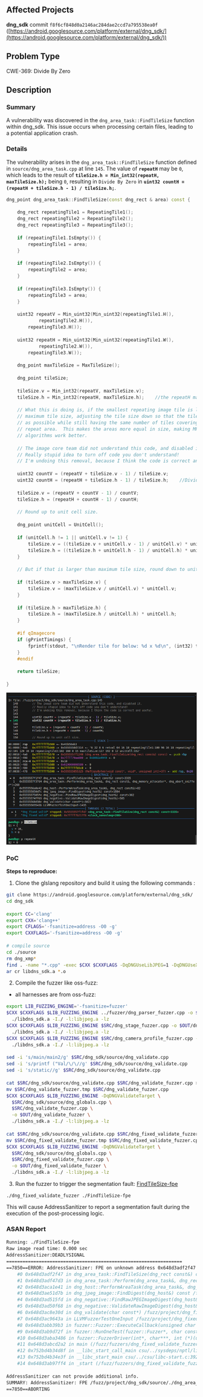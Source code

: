 ## Affected Projects
**dng_sdk** commit `f8f6cf848d0a2146ac284dae2ccd7a795538ea0f`
([https://android.googlesource.com/platform/external/dng_sdk/](https://android.googlesource.com/platform/external/dng_sdk/))
## Problem Type
CWE-369: Divide By Zero
## Description
### Summary
A  vulnerability was discovered in the `dng_area_task::FindTileSize` function within dng_sdk. This issue occurs when processing certain files, leading to a potential application crash.
### Details
The vulnerability arises in the `dng_area_task::FindTileSize` function defined in `source/dng_area_task.cpp` at line `145`. 
The value of **`repeatH`** may be `0`, which leads to the result of **`tileSize.h = Min_int32(repeatH, maxTileSize.h);`** being `0`, resulting in `Divide By Zero` in **`uint32 countH = (repeatH + tileSize.h - 1) / tileSize.h;`**.
```c++
dng_point dng_area_task::FindTileSize(const dng_rect & area) const {

    dng_rect repeatingTile1 = RepeatingTile1();
    dng_rect repeatingTile2 = RepeatingTile2();
    dng_rect repeatingTile3 = RepeatingTile3();

    if (repeatingTile1.IsEmpty()) {
        repeatingTile1 = area;
    }

    if (repeatingTile2.IsEmpty()) {
        repeatingTile2 = area;
    }

    if (repeatingTile3.IsEmpty()) {
        repeatingTile3 = area;
    }

    uint32 repeatV = Min_uint32(Min_uint32(repeatingTile1.H(),
            repeatingTile2.H()),
        repeatingTile3.H());

    uint32 repeatH = Min_uint32(Min_uint32(repeatingTile1.W(),
            repeatingTile2.W()),
        repeatingTile3.W());

    dng_point maxTileSize = MaxTileSize();

    dng_point tileSize;

    tileSize.v = Min_int32(repeatV, maxTileSize.v);
    tileSize.h = Min_int32(repeatH, maxTileSize.h);    //the repeatH may be 0

    // What this is doing is, if the smallest repeating image tile is larger than the 
    // maximum tile size, adjusting the tile size down so that the tiles are as small
    // as possible while still having the same number of tiles covering the
    // repeat area.  This makes the areas more equal in size, making MP
    // algorithms work better.

    // The image core team did not understand this code, and disabled it.
    // Really stupid idea to turn off code you don't understand!
    // I'm undoing this removal, because I think the code is correct and useful.

    uint32 countV = (repeatV + tileSize.v - 1) / tileSize.v;
    uint32 countH = (repeatH + tileSize.h - 1) / tileSize.h;    //Divide By Zero

    tileSize.v = (repeatV + countV - 1) / countV;
    tileSize.h = (repeatH + countH - 1) / countH;

    // Round up to unit cell size.

    dng_point unitCell = UnitCell();

    if (unitCell.h != 1 || unitCell.v != 1) {
        tileSize.v = ((tileSize.v + unitCell.v - 1) / unitCell.v) * unitCell.v;
        tileSize.h = ((tileSize.h + unitCell.h - 1) / unitCell.h) * unitCell.h;
    }

    // But if that is larger than maximum tile size, round down to unit cell size.

    if (tileSize.v > maxTileSize.v) {
        tileSize.v = (maxTileSize.v / unitCell.v) * unitCell.v;
    }

    if (tileSize.h > maxTileSize.h) {
        tileSize.h = (maxTileSize.h / unitCell.h) * unitCell.h;
    }

    #if qImagecore
    if (gPrintTimings) {
        fprintf(stdout, "\nRender tile for below: %d x %d\n", (int32) tileSize.h, (int32) tileSize.v);
    }
    #endif

    return tileSize;

}
```
![image](https://github.com/sae-as-me/crashes/blob/main/dng_sdk/FindTileSize-fpe.png)
### PoC
**Steps to reproduce:**
1. Clone the glslang repository and build it using the following commands : 
```sh
git clone https://android.googlesource.com/platform/external/dng_sdk/
cd dng_sdk

export CC='clang'
export CXX='clang++'
export CFLAGS='-fsanitize=address -O0 -g'
export CXXFLAGS='-fsanitize=address -O0 -g'

# compile source
cd ./source
rm dng_xmp*
find . -name "*.cpp" -exec $CXX $CXXFLAGS -DqDNGUseLibJPEG=1 -DqDNGUseXMP=0 -DqDNGThreadSafe=1 -c {} \;
ar cr libdns_sdk.a *.o

```
2. Compile the fuzzer like oss-fuzz: 
- all harnesses are from oss-fuzz:
```sh
export LIB_FUZZING_ENGINE='-fsanitize=fuzzer'
$CXX $CXXFLAGS $LIB_FUZZING_ENGINE ../fuzzer/dng_parser_fuzzer.cpp -o $OUT/dng_parser_fuzzer \
  ./libdns_sdk.a -I./ -l:libjpeg.a -lz
$CXX $CXXFLAGS $LIB_FUZZING_ENGINE $SRC/dng_stage_fuzzer.cpp -o $OUT/dng_stage_fuzzer \
  ./libdns_sdk.a -I./ -l:libjpeg.a -lz
$CXX $CXXFLAGS $LIB_FUZZING_ENGINE $SRC/dng_camera_profile_fuzzer.cpp -o $OUT/dng_camera_profile_fuzzer \
  ./libdns_sdk.a -I./ -l:libjpeg.a -lz

sed -i 's/main/main2/g' $SRC/dng_sdk/source/dng_validate.cpp
sed -i 's/printf ("Val/\/\//g' $SRC/dng_sdk/source/dng_validate.cpp
sed -i 's/static//g' $SRC/dng_sdk/source/dng_validate.cpp

cat $SRC/dng_sdk/source/dng_validate.cpp $SRC/dng_validate_fuzzer.cpp >> $SRC/dng_validate_fuzzer.tmp
mv $SRC/dng_validate_fuzzer.tmp $SRC/dng_validate_fuzzer.cpp
$CXX $CXXFLAGS $LIB_FUZZING_ENGINE -DqDNGValidateTarget \
  $SRC/dng_sdk/source/dng_globals.cpp \
  $SRC/dng_validate_fuzzer.cpp \
  -o $OUT/dng_validate_fuzzer \
  ./libdns_sdk.a -I./ -l:libjpeg.a -lz

cat $SRC/dng_sdk/source/dng_validate.cpp $SRC/dng_fixed_validate_fuzzer.cpp >> $SRC/dng_fixed_validate_fuzzer.tmp
mv $SRC/dng_fixed_validate_fuzzer.tmp $SRC/dng_fixed_validate_fuzzer.cpp
$CXX $CXXFLAGS $LIB_FUZZING_ENGINE -DqDNGValidateTarget \
  $SRC/dng_sdk/source/dng_globals.cpp \
  $SRC/dng_fixed_validate_fuzzer.cpp \
  -o $OUT/dng_fixed_validate_fuzzer \
  ./libdns_sdk.a -I./ -l:libjpeg.a -lz
```
3. Run the fuzzer to trigger the segmentation fault: 
[FindTileSize-fpe](https://github.com/sae-as-me/Crashes/raw/refs/heads/main/dng_sdk/FindTileSize-fpe)
```
./dng_fixed_validate_fuzzer ./FindTileSize-fpe
```
This will cause AddressSanitizer to report a segmentation fault during the execution of the post-processing logic.
### ASAN Report
```sh
Running: ./FindTileSize-fpe
Raw image read time: 0.000 sec
AddressSanitizer:DEADLYSIGNAL
=================================================================
==7850==ERROR: AddressSanitizer: FPE on unknown address 0x648d3adf2f47 (pc 0x648d3adf2f47 bp 0x7ffff166e470 sp 0x7ffff166dfc0 T0)
    #0 0x648d3adf2f47 in dng_area_task::FindTileSize(dng_rect const&) const /fuzz/project/dng_sdk/source/./dng_area_task.cpp:145:45
    #1 0x648d3adf47d3 in dng_area_task::Perform(dng_area_task&, dng_rect const&, dng_memory_allocator*, dng_abort_sniffer*) /fuzz/project/dng_sdk/source/./dng_area_task.cpp:260:27
    #2 0x648d3aca1e41 in dng_host::PerformAreaTask(dng_area_task&, dng_rect const&) /fuzz/project/dng_sdk/source/./dng_host.cpp:238:2
    #3 0x648d3ae51d7b in dng_jpeg_image::FindDigest(dng_host&) const /fuzz/project/dng_sdk/source/./dng_jpeg_image.cpp:345:8
    #4 0x648d3ad515fd in dng_negative::FindRawJPEGImageDigest(dng_host&) const /fuzz/project/dng_sdk/source/./dng_negative.cpp:3578:41
    #5 0x648d3ad50f68 in dng_negative::ValidateRawImageDigest(dng_host&) /fuzz/project/dng_sdk/source/./dng_negative.cpp:1902:4
    #6 0x648d3ac8e30d in dng_validate(char const*) /fuzz/project/dng_fixed_validate_fuzzer.cpp:167:14
    #7 0x648d3ac9643a in LLVMFuzzerTestOneInput /fuzz/project/dng_fixed_validate_fuzzer.cpp:976:3
    #8 0x648d3abb39b3 in fuzzer::Fuzzer::ExecuteCallback(unsigned char const*, unsigned long) (/fuzz/fuzzers/dng_fixed_validate_fuzzer+0x5e9b3) (BuildId: ca1fe9f1ffe2b7bbb31494efae49bd58003bcf07)
    #9 0x648d3ab9d72f in fuzzer::RunOneTest(fuzzer::Fuzzer*, char const*, unsigned long) (/fuzz/fuzzers/dng_fixed_validate_fuzzer+0x4872f) (BuildId: ca1fe9f1ffe2b7bbb31494efae49bd58003bcf07)
    #10 0x648d3aba3486 in fuzzer::FuzzerDriver(int*, char***, int (*)(unsigned char const*, unsigned long)) (/fuzz/fuzzers/dng_fixed_validate_fuzzer+0x4e486) (BuildId: ca1fe9f1ffe2b7bbb31494efae49bd58003bcf07)
    #11 0x648d3abcd2a2 in main (/fuzz/fuzzers/dng_fixed_validate_fuzzer+0x782a2) (BuildId: ca1fe9f1ffe2b7bbb31494efae49bd58003bcf07)
    #12 0x752bd4b34d8f in __libc_start_call_main csu/../sysdeps/nptl/libc_start_call_main.h:58:16
    #13 0x752bd4b34e3f in __libc_start_main csu/../csu/libc-start.c:392:3
    #14 0x648d3ab97ff4 in _start (/fuzz/fuzzers/dng_fixed_validate_fuzzer+0x42ff4) (BuildId: ca1fe9f1ffe2b7bbb31494efae49bd58003bcf07)

AddressSanitizer can not provide additional info.
SUMMARY: AddressSanitizer: FPE /fuzz/project/dng_sdk/source/./dng_area_task.cpp:145:45 in dng_area_task::FindTileSize(dng_rect const&) const
==7850==ABORTING
```
